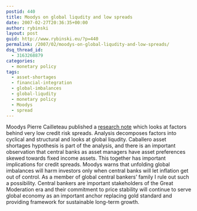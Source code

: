 ```yaml
---
postid: 440
title: Moodys on global liqudity and low spreads
date: 2007-02-27T20:36:35+00:00
author: rybinski
layout: post
guid: http://www.rybinski.eu/?p=440
permalink: /2007/02/moodys-on-global-liqudity-and-low-spreads/
dsq_thread_id:
  - 3163268879
categories:
  - monetary policy
tags:
  - asset-shortages
  - financial-integration
  - global-imbalances
  - global-liqudity
  - monetary policy
  - Moodys
  - spread
---
```

Moodys Pierre Cailleteau published a [research note](http://www.rybinski.eu/resources/non-modules.d/dispatcher/dispatch.php?id=2120) which looks at factors behind very low credit risk spreads. Analysis decomposes factors into cyclical and structural and looks at global liqudity. Caballero asset shortages hypothesis is part of the analysis, and there is an important observation that central banks as asset managers have asset preferences skewed towards fixed income assets. This together has important implications for credit spreads. Moodys warns that unfolding global imbalances will harm investors only when central banks will let inflation get out of control. As a member of global central bankers’ family I rule out such a possibility. Central bankers are important stakeholders of the Great Moderation era and their commitment to price stability will continue to serve global economy as an important anchor replacing gold standard and providing framework for sustainable long-term growth.
